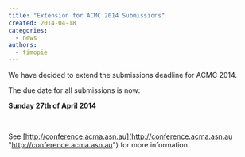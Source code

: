 ```yaml
---
title: "Extension for ACMC 2014 Submissions"
created: 2014-04-18
categories: 
  - news
authors: 
  - timopie
---
```


We have decided to extend the submissions deadline for ACMC 2014.

The due date for all submissions is now:

**Sunday 27th of April 2014**

 

See [http://conference.acma.asn.au](http://conference.acma.asn.au "http://conference.acma.asn.au") for more information
